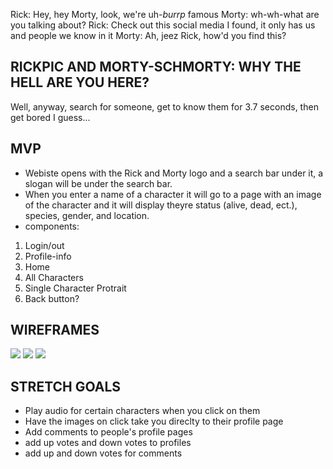 Rick: Hey, hey Morty, look, we're uh-*burrp* famous
Morty: wh-wh-what are you talking about?
Rick: Check out this social media I found, it only has us and people we know in it
Morty: Ah, jeez Rick, how'd you find this?

## RICKPIC AND MORTY-SCHMORTY: WHY THE HELL ARE YOU HERE?
Well, anyway, search for someone, get to know them for 3.7 seconds, then get bored I guess...

## MVP
- Webiste opens with the Rick and Morty logo and a search bar under it, a slogan will be under the search bar.
- When you enter a name of a character it will go to a page with an image of the character and it will display theyre status (alive, dead, ect.), species, gender, and location.
- components:
1. Login/out
2. Profile-info
3. Home
4. All Characters
5. Single Character Protrait
6. Back button?

## WIREFRAMES
<img src="https://i.imgur.com/vkAFGBD.jpg/">
<img src="https://i.imgur.com/ryxQCCR.jpg"/>
<img src="https://i.imgur.com/UJytbgp.jpg"/>

## STRETCH GOALS
- Play audio for certain characters when you click on them
- Have the images on click take you direclty to their profile page
- Add comments to people's profile pages
- add up votes and down votes to profiles
- add up and down votes for comments